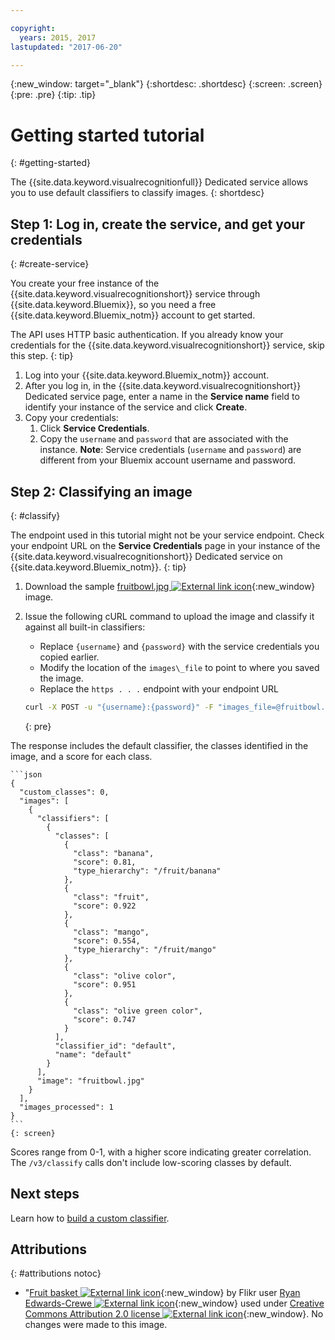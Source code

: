 ```yaml
---

copyright:
  years: 2015, 2017
lastupdated: "2017-06-20"

---
```


{:new_window: target="_blank"}
{:shortdesc: .shortdesc}
{:screen: .screen}
{:pre: .pre}
{:tip: .tip}

# Getting started tutorial
{: #getting-started}

The {{site.data.keyword.visualrecognitionfull}} Dedicated service allows you to use default classifiers to classify images.
{: shortdesc}

## Step 1: Log in, create the service, and get your credentials
{: #create-service}

You create your free instance of the {{site.data.keyword.visualrecognitionshort}} service through {{site.data.keyword.Bluemix}}, so you need a free {{site.data.keyword.Bluemix_notm}} account to get started.

The API uses HTTP basic authentication. If you already know your credentials for the {{site.data.keyword.visualrecognitionshort}} service, skip this step.
{: tip}

1.  Log into your {{site.data.keyword.Bluemix_notm}} account.
1.  After you log in, in the {{site.data.keyword.visualrecognitionshort}} Dedicated service page, enter a name in the **Service name** field to identify your instance of the service and click **Create**.
1.  Copy your credentials:
    1.  Click **Service Credentials**.
    1.  Copy the `username` and `password` that are associated with the instance.
    **Note**: Service credentials (`username` and `password`) are different from your Bluemix account username and password.

## Step 2: Classifying an image
{: #classify}

The endpoint used in this tutorial might not be your service endpoint. Check your endpoint URL on the **Service Credentials** page in your instance of the {{site.data.keyword.visualrecognitionshort}} Dedicated service on {{site.data.keyword.Bluemix_notm}}.
{: tip}

1.  Download the sample [fruitbowl.jpg ![External link icon](../../icons/launch-glyph.svg "External link icon")](https://watson-developer-cloud.github.io/doc-tutorial-downloads/visual-recognition/fruitbowl.jpg){:new_window} image.
1.  Issue the following cURL command to upload the image and classify it against all built-in classifiers:
    - Replace `{username}` and `{password}` with the service credentials you copied earlier.
    - Modify the location of the `images\_file` to point to where you saved the image.
    - Replace the `https . . .` endpoint with your endpoint URL

    ```bash
    curl -X POST -u "{username}:{password}" -F "images_file=@fruitbowl.jpg" "https://gateway.yourenvironment.watsonplatform.net/visual-recognition/api/v3/classify?version=2016-05-17"
    ```
    {: pre}

  The response includes the default classifier, the classes identified in the image, and a score for each class.

    ```json
    {
      "custom_classes": 0,
      "images": [
        {
          "classifiers": [
            {
              "classes": [
                {
                  "class": "banana",
                  "score": 0.81,
                  "type_hierarchy": "/fruit/banana"
                },
                {
                  "class": "fruit",
                  "score": 0.922
                },
                {
                  "class": "mango",
                  "score": 0.554,
                  "type_hierarchy": "/fruit/mango"
                },
                {
                  "class": "olive color",
                  "score": 0.951
                },
                {
                  "class": "olive green color",
                  "score": 0.747
                }
              ],
              "classifier_id": "default",
              "name": "default"
            }
          ],
          "image": "fruitbowl.jpg"
        }
      ],
      "images_processed": 1
    }
    ```
    {: screen}

  Scores range from 0-1, with a higher score indicating greater correlation. The `/v3/classify` calls don't include low-scoring classes by default.

## Next steps

Learn how to [build a custom classifier](/docs/services/visual-recognition-dedicated/tutorial-custom-classifier.html).

## Attributions
{: #attributions notoc}

- "[Fruit basket ![External link icon](../../icons/launch-glyph.svg "External link icon")](https://flic.kr/p/JPHES "Fruit basket"){:new_window} by Flikr user [Ryan Edwards-Crewe ![External link icon](../../icons/launch-glyph.svg "External link icon")](https://www.flickr.com/photos/ryanec/){:new_window} used under [Creative Commons Attribution 2.0 license ![External link icon](../../icons/launch-glyph.svg "External link icon")](http://creativecommons.org/licenses/by/2.0/deed.en){:new_window}. No changes were made to this image.
